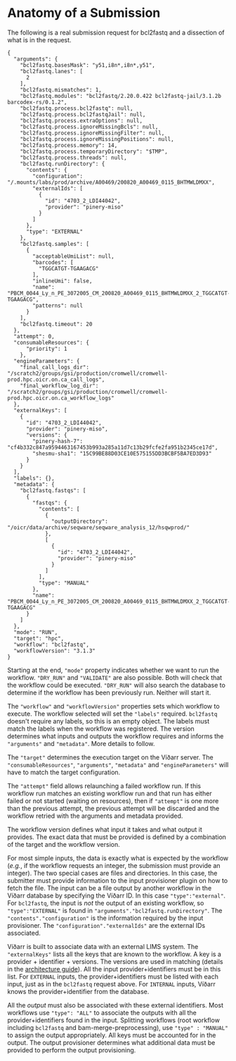 # Anatomy of a Submission

The following is a real submission request for bcl2fastq and a dissection of
what is in the request.

```
{
  "arguments": {
    "bcl2fastq.basesMask": "y51,i8n*,i8n*,y51",
    "bcl2fastq.lanes": [
      2
    ],
    "bcl2fastq.mismatches": 1,
    "bcl2fastq.modules": "bcl2fastq/2.20.0.422 bcl2fastq-jail/3.1.2b barcodex-rs/0.1.2",
    "bcl2fastq.process.bcl2fastq": null,
    "bcl2fastq.process.bcl2fastqJail": null,
    "bcl2fastq.process.extraOptions": null,
    "bcl2fastq.process.ignoreMissingBcls": null,
    "bcl2fastq.process.ignoreMissingFilter": null,
    "bcl2fastq.process.ignoreMissingPositions": null,
    "bcl2fastq.process.memory": 14,
    "bcl2fastq.process.temporaryDirectory": "$TMP",
    "bcl2fastq.process.threads": null,
    "bcl2fastq.runDirectory": {
      "contents": {
        "configuration": "/.mounts/labs/prod/archive/A00469/200820_A00469_0115_BHTMWLDMXX",
        "externalIds": [
          {
            "id": "4703_2_LDI44042",
            "provider": "pinery-miso"
          }
        ]
      },
      "type": "EXTERNAL"
    },
    "bcl2fastq.samples": [
      {
        "acceptableUmiList": null,
        "barcodes": [
          "TGGCATGT-TGAAGACG"
        ],
        "inlineUmi": false,
        "name": "PBCM_0044_Ly_n_PE_3072005_CM_200820_A00469_0115_BHTMWLDMXX_2_TGGCATGT-TGAAGACG",
        "patterns": null
      }
    ],
    "bcl2fastq.timeout": 20
  },
  "attempt": 0,
  "consumableResources": {
      "priority": 1
    },
  "engineParameters": {
    "final_call_logs_dir": "/scratch2/groups/gsi/production/cromwell/cromwell-prod.hpc.oicr.on.ca_call_logs",
    "final_workflow_log_dir": "/scratch2/groups/gsi/production/cromwell/cromwell-prod.hpc.oicr.on.ca_workflow_logs"
  },
  "externalKeys": [
    {
      "id": "4703_2_LDI44042",
      "provider": "pinery-miso",
      "versions": {
        "pinery-hash-7": "cf4b332c847a9594463167453b993a285a11d7c13b29fcfe2fa951b2345ce17d",
        "shesmu-sha1": "15C99BE88D03CE10E575155DD3BCBF5BA7ED3D93"
      }
    }
  ],
  "labels": {},
  "metadata": {
    "bcl2fastq.fastqs": [
      {
        "fastqs": {
          "contents": [
            {
              "outputDirectory": "/oicr/data/archive/seqware/seqware_analysis_12/hsqwprod/"
            },
            [
              {
                "id": "4703_2_LDI44042",
                "provider": "pinery-miso"
              }
            ]
          ],
          "type": "MANUAL"
        },
        "name": "PBCM_0044_Ly_n_PE_3072005_CM_200820_A00469_0115_BHTMWLDMXX_2_TGGCATGT-TGAAGACG"
      }
    ]
  },
  "mode": "RUN",
  "target": "hpc",
  "workflow": "bcl2fastq",
  "workflowVersion": "3.1.3"
}
```

Starting at the end, `"mode"` property indicates whether we want to run the
workflow. `"DRY_RUN"` and `"VALIDATE"` are also possible. Both will check that
the workflow could be executed. `"DRY_RUN"` will also search the database to
determine if the workflow has been previously run. Neither will start it.

The `"workflow"` and `"workflowVersion"` properties sets which workflow to
execute. The workflow selected will set the `"labels"` required. `bcl2fastq`
doesn't require any labels, so this is an empty object. The labels must match
the labels when the workflow was registered. The version determines what inputs
and outputs the workflow requires and informs the `"arguments"` and
`"metadata"`. More details to follow.

The `"target"` determines the execution target on the Víðarr server. The
`"consumableResources"`, `"arguments"`, `"metadata"` and `"engineParameters"`
will have to match the target configuration.

The `"attempt"` field allows relaunching a failed workflow run. If this
workflow run matches an existing workflow run and that run has either failed or
not started (waiting on resources), then if `"attempt"` is one more than the
previous attempt, the previous attempt will be discarded and the workflow
retried with the arguments and metadata provided.

The workflow version defines what input it takes and what output it provides.
The exact data that must be provided is defined by a combination of the target
and the workflow version.

For most simple inputs, the data is exactly what is expected by the workflow
(_e.g._, if the workflow requests an integer, the submission must provide an
integer). The two special cases are files and directories. In this case, the
submitter must provide information to the input provisioner plugin on how to
fetch the file. The input can be a file output by another workflow in the
Víðarr database by specifying the Víðarr ID. In this case `"type":"external"`.
For `bcl2fastq`, the input is _not_ the output of an existing workflow, so
`"type":"EXTERNAL"` is found in `"arguments"."bcl2fastq.runDirectory"`. The
`"contents"."configuration"` is the information required by the input
provisioner. The `"configuration"."externalIds"` are the external IDs
associated.

Víðarr is built to associate data with an external LIMS system. The
`"externalKeys"` lists all the keys that are known to the workflow. A key is a
provider + identifier + versions. The versions are used in matching (details in
the [architecture guide](architecture.md)). All the input provider+identifiers
must be in this list. For `EXTERNAL` inputs, the provider+identifiers must be
listed with each input, just as in the `bcl2fastq` request above. For
`INTERNAL` inputs, Víðarr knows the provider+identifier from the database.

All the _output_ must also be associated with these external identifiers. Most
workflows use `"type": "ALL"` to associate the outputs with all the
provider+identifiers found in the input. Splitting workflows (root workflow
including `bcl2fastq` and bam-merge-preprocessing), use `"type" : "MANUAL"` to
assign the output appropriately. All keys must be accounted for in the output.
The output provisioner determines what additional data must be provided to
perform the output provisioning.

